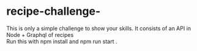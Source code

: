 # recipe-challenge-
This is only a simple challenge to show your skills. It consists of an API in Node + Graphql of recipes  
Run this with npm install and npm run start . 
